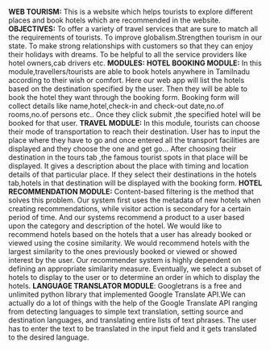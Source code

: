 **WEB TOURISM:**
  This is a website which helps tourists to explore different places and book hotels which are recommended in the website.  
**OBJECTIVES:**
To offer a variety of travel services that are sure to match all the requirements of tourists.
To improve globalism.Strengthen tourism in our state.
To make strong relationships with customers so that they can enjoy their holidays with dreams.
To be helpful to all the service providers like hotel owners,cab drivers etc.
**MODULES:**
  **HOTEL BOOKING MODULE:**
    In this  module,travellers/tourists are able to book hotels anywhere in Tamilnadu according to their wish or comfort.
    Here our web app will list the hotels based on the destination specified by the user. Then they will be able to book the hotel they want through the booking form.
    Booking form will collect details like name,hotel,check-in and check-out date,no.of rooms,no.of persons etc..
    Once they click submit ,the specified hotel will be booked for that user. 
  **TRAVEL MODULE:**
    In this module, tourists can choose their mode of transportation to reach their destination.
    User has to input the place  where they have to go and once entered all the transport facilities are displayed and they choose the one and get go…
    After choosing their destination in the tours tab ,the famous tourist spots in that place will be displayed.
    It gives a description about the place with timing and location details of that particular place.
    If they select their destinations in the hotels tab,hotels in that destination will be displayed with the booking form.
  **HOTEL RECOMMENDATION MODULE:**
    Content-based filtering is the method that solves this problem. Our system first uses the metadata of new hotels when creating recommendations, while visitor action is secondary for a certain period of time. And our systems recommend a product to a user based upon the category and description of the hotel.
      We would like to recommend hotels based on the hotels that a user has already booked or viewed using the cosine similarity. We would recommend hotels with the largest similarity to the ones previously booked or viewed or showed interest by the user. Our recommender system is highly dependent on defining an appropriate similarity measure. Eventually, we select a subset of hotels to display to the user or to determine an order in which to display the hotels.
  **LANGUAGE TRANSLATOR MODULE**:
    Googletrans is a free and unlimited python library that implemented Google Translate API.We can actually do a lot of things with the help of the Google Translate API ranging from detecting languages to simple text translation, setting source and destination languages, and translating entire lists of text phrases. The user has to enter the text to be translated in the input field and it gets translated to the desired language.



